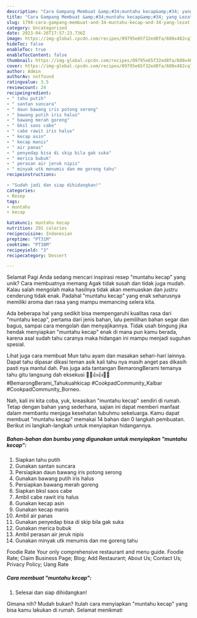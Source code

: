 ```yaml
---
description: "Cara Gampang Membuat &amp;#34;muntahu kecap&amp;#34; yang Lezat, Mantap"
title: "Cara Gampang Membuat &amp;#34;muntahu kecap&amp;#34; yang Lezat, Mantap"
slug: 1794-cara-gampang-membuat-and-34-muntahu-kecap-and-34-yang-lezat-mantap
category: Uncategorized
date: 2023-04-26T17:57:23.736Z
image: https://img-global.cpcdn.com/recipes/09795e65f32ed8fa/680x482cq70/muntahu-kecap-foto-resep-utama.jpg
hideToc: false
enableToc: true
enableTocContent: false
thumbnail: https://img-global.cpcdn.com/recipes/09795e65f32ed8fa/680x482cq70/muntahu-kecap-foto-resep-utama.jpg
cover: https://img-global.cpcdn.com/recipes/09795e65f32ed8fa/680x482cq70/muntahu-kecap-foto-resep-utama.jpg
author: Admin
authorAv: notfound
ratingvalue: 3.5
reviewcount: 24
recipeingredient:
- " tahu putih"
- " santan suncara"
- " daun bawang iris potong serong"
- " bawang putih iris halus"
- " bawang merah goreng"
- " bksl saos cabe"
- " cabe rawit iris halus"
- " kecap asin"
- " kecap manis"
- " air panas"
- " penyedap bisa di skip bila gak suka"
- " merica bubuk"
- " perasan air jeruk nipis"
- " minyak utk menumis dan me goreng tahu"
recipeinstructions:

- "Sudah jadi dan siap dihidangkan!"
categories:
- Resep
tags:
- muntahu
- kecap

katakunci: muntahu kecap 
nutrition: 291 calories
recipecuisine: Indonesian
preptime: "PT31M"
cooktime: "PT38M"
recipeyield: "3"
recipecategory: Dessert

---
```



Selamat Pagi Anda sedang mencari inspirasi resep &#34;muntahu kecap&#34; yang unik? Cara membuatnya memang Agak tidak susah dan tidak juga mudah. Kalau salah mengolah maka hasilnya tidak akan memuaskan dan justru cenderung tidak enak. Padahal &#34;muntahu kecap&#34; yang enak seharusnya memiliki aroma dan rasa yang mampu memancing selera kita.


Ada beberapa hal yang sedikit bisa mempengaruhi kualitas rasa dari &#34;muntahu kecap&#34;, pertama dari jenis bahan, lalu pemilihan bahan segar dan bagus, sampai cara mengolah dan menyajikannya. Tidak usah bingung jika hendak menyiapkan &#34;muntahu kecap&#34; enak di mana pun kamu berada, karena asal sudah tahu caranya maka hidangan ini mampu menjadi suguhan spesial.

Lihat juga cara membuat Mun tahu ayam dan masakan sehari-hari lainnya. Dapat tahu dipasar dikasi teman asik kali tahu nya masih anget pas dikasih pasti nya mantul dah. Pas juga ada tantangan BemarongBerami temanya tahu gitu langsung dah eksekusi 🤭🤭👍👍😘🙏 #BemarongBerami_Tahukuahkicap #CookpadCommunity_Kalbar #CookpadCommunity_Borneo.


Nah, kali ini kita coba, yuk, kreasikan &#34;muntahu kecap&#34; sendiri di rumah. Tetap dengan bahan yang sederhana, sajian ini dapat memberi manfaat dalam membantu menjaga kesehatan tubuhmu sekeluarga. Kamu dapat membuat &#34;muntahu kecap&#34; memakai 14 bahan dan 0 langkah pembuatan. Berikut ini langkah-langkah untuk menyiapkan hidangannya.

<!--inarticleads1-->

##### Bahan-bahan dan bumbu yang digunakan untuk menyiapkan &#34;muntahu kecap&#34;:

1. Siapkan  tahu putih
1. Gunakan  santan suncara
1. Persiapkan  daun bawang iris potong serong
1. Gunakan  bawang putih iris halus
1. Persiapkan  bawang merah goreng
1. Siapkan  bksl saos cabe
1. Ambil  cabe rawit iris halus
1. Gunakan  kecap asin
1. Gunakan  kecap manis
1. Ambil  air panas
1. Gunakan  penyedap bisa di skip bila gak suka
1. Gunakan  merica bubuk
1. Ambil  perasan air jeruk nipis
1. Gunakan  minyak utk menumis dan me goreng tahu


Foodie Rate Your only comprehensive restaurant and menu guide. Foodie Rate; Claim Business Page; Blog; Add Restaurant; About Us; Contact Us; Privacy Policy; Uang Rate 

<!--inarticleads2-->

##### Cara membuat &#34;muntahu kecap&#34;:


1. Selesai dan siap dihidangkan!



Gimana nih? Mudah bukan? Itulah cara menyiapkan &#34;muntahu kecap&#34; yang bisa kamu lakukan di rumah. Selamat menikmati
